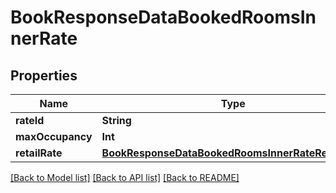 # BookResponseDataBookedRoomsInnerRate

## Properties
Name | Type | Description | Notes
------------ | ------------- | ------------- | -------------
**rateId** | **String** |  | [optional] 
**maxOccupancy** | **Int** |  | [optional] 
**retailRate** | [**BookResponseDataBookedRoomsInnerRateRetailRate**](BookResponseDataBookedRoomsInnerRateRetailRate.md) |  | [optional] 

[[Back to Model list]](../README.md#documentation-for-models) [[Back to API list]](../README.md#documentation-for-api-endpoints) [[Back to README]](../README.md)


